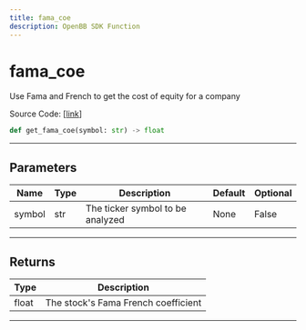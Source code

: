 ```yaml
---
title: fama_coe
description: OpenBB SDK Function
---
```


# fama_coe

Use Fama and French to get the cost of equity for a company

Source Code: [[link](https://github.com/OpenBB-finance/OpenBBTerminal/tree/main/openbb_terminal/stocks/fundamental_analysis/dcf_model.py#L300)]

```python
def get_fama_coe(symbol: str) -> float
```
---
## Parameters

| Name | Type | Description | Default | Optional |
| ---- | ---- | ----------- | ------- | -------- |
| symbol | str | The ticker symbol to be analyzed | None | False |

---
## Returns

| Type | Description |
| ---- | ----------- |
| float | The stock's Fama French coefficient |

---
